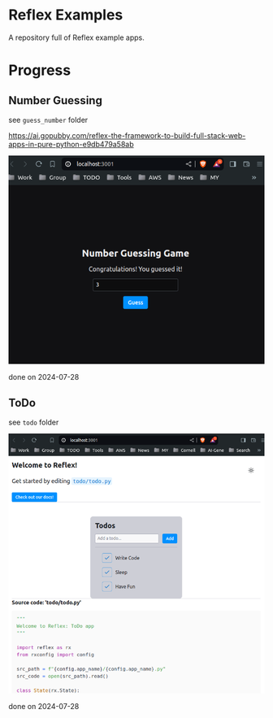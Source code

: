 # Reflex Examples

A repository full of Reflex example apps.

# Progress

## Number Guessing

see `guess_number` folder

https://ai.gopubby.com/reflex-the-framework-to-build-full-stack-web-apps-in-pure-python-e9db479a58ab

![Guess Number](./guess_number/assets/guess-the-num.png "Guess Number App screenshot")

done on 2024-07-28

## ToDo
see `todo` folder


![ToDo](./todo/assets/todo-app.png "ToDo App screenshot")


done on 2024-07-28


